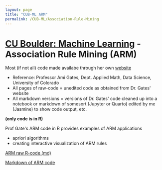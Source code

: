 ```yaml
---
layout: page
title: "CUB-ML ARM"
permalink: /CUB-ML/Association-Rule-Mining
---
```


# [CU Boulder: Machine Learning](../CUB-ML.md) - Association Rule Mining (ARM)
Most (if not all) code made availabe through her own [website](https://gatesboltonanalytics.com/)
- Reference: Professor Ami Gates, Dept. Applied Math, Data Science, University of Colorado
- All pages of raw-code = unedited code as obtained from Dr. Gates' website
- All markdown versions = versions of Dr. Gates' code cleaned up into a notebook or markdown of somesort (Jupyter or Quarto) edited by me (Jasmine) to show code output, etc.

**(only code is in R)**

Prof Gate's ARM code in R provides examples of ARM applications
- apriori algorithms
- creating interactive visualization of ARM rules

[ARM raw R-code (md)](Raw/GatesARM.md)

[Markdown of ARM code](Markdown/ARMmarkdown.html)